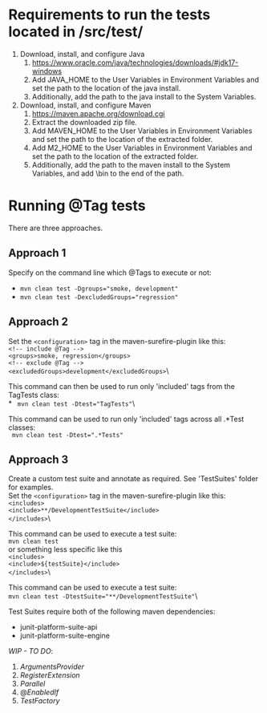 # Requirements to run the tests located in /src/test/
1. Download, install, and configure Java
   1. https://www.oracle.com/java/technologies/downloads/#jdk17-windows
   2. Add JAVA_HOME to the User Variables in Environment Variables and set the path to the location of the java install.
   3. Additionally, add the path to the java install to the System Variables.
2. Download, install, and configure Maven 
   1. https://maven.apache.org/download.cgi
   2. Extract the downloaded zip file.
   3. Add MAVEN_HOME to the User Variables in Environment Variables and set the path to the location of the extracted folder.
   4. Add M2_HOME to the User Variables in Environment Variables and set the path to the location of the extracted folder.
   5. Additionally, add the path to the maven install to the System Variables, and add \bin to the end of the path.

# Running @Tag tests
   There are three approaches.
## Approach 1
Specify on the command line which @Tags to execute or not:
   * `mvn clean test -Dgroups="smoke, development"`
   * `mvn clean test -DexcludedGroups="regression"`
## Approach 2
Set the `<configuration>` tag in the maven-surefire-plugin like this:\
   `<!-- include @Tag -->`\
   `<groups>smoke, regression</groups>`\
   `<!-- exclude @Tag -->`\
   `<excludedGroups>development</excludedGroups>`\

This command can then be used to run only 'included' tags from the TagTests class:\
     * ` mvn clean test -Dtest="TagTests"`\

This command can be used to run only 'included' tags across all .*Test classes:\
` mvn clean test -Dtest=".*Tests"`
## Approach 3 
Create a custom test suite and annotate as required. See 'TestSuites' folder for examples.\
Set the `<configuration>` tag in the maven-surefire-plugin like this:\
`<includes>`\
`<include>**/DevelopmentTestSuite</include>`\
`</includes>`\

This command can be used to execute a test suite:\
`mvn clean test`\
or something less specific like this\
`<includes>`\
`<include>${testSuite}</include>`\
`</includes>`\

This command can be used to execute a test suite:\
`mvn clean test -DtestSuite="**/DevelopmentTestSuite"`\

Test Suites require both of the following maven dependencies:
* junit-platform-suite-api
* junit-platform-suite-engine

_WIP - TO DO_:
   1. _ArgumentsProvider_
   2. _RegisterExtension_
   3. _Parallel_
   4. @_EnabledIf_
   5. _TestFactory_